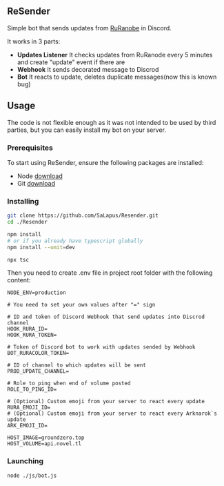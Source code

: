 ## ReSender

Simple bot that sends updates from <a href="http://ruranobe.ru/">RuRanobe</a> in Discord.

It works in 3 parts:

- **Updates Listener**
  It checks updates from RuRanode every 5 minutes and create "update" event if there are
- **Webhook**
  It sends decorated message to Discrod
- **Bot**
  It reacts to update, deletes duplicate messages(now this is known bug)

## Usage

The code is not flexible enough as it was not intended to be used by third parties, but you can easily install my bot on your server.

### Prerequisites

To start using ReSender, ensure the following packages are installed:

- Node [download](https://nodejs.org/en/download/)
- Git [download](https://git-scm.com/downloads)

### Installing

```sh
git clone https://github.com/SaLapus/Resender.git
cd ./Resender

npm install
# or if you already have typescript globally
npm install --omit=dev

npx tsc
```

Then you need to create .env file in project root folder with the following content:

```dotenv
NODE_ENV=production

# You need to set your own values after "=" sign

# ID and token of Discord Webhook that send updates into Discrod channel
HOOK_RURA_ID=
HOOK_RURA_TOKEN=

# Token of Discord bot to work with updates sended by Webhook
BOT_RURACOLOR_TOKEN=

# ID of channel to which updates will be sent
PROD_UPDATE_CHANNEL=

# Role to ping when end of volume posted
ROLE_TO_PING_ID=

# (Optional) Custom emoji from your server to react every update
RURA_EMOJI_ID=
# (Optional) Custom emoji from your server to react every Arknarok`s update
ARK_EMOJI_ID=

HOST_IMAGE=groundzero.top
HOST_VOLUME=api.novel.tl

```

### Launching

```sh
node ./js/bot.js
```

